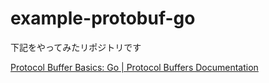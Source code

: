 # example-protobuf-go

下記をやってみたリポジトリです

[Protocol Buffer Basics: Go | Protocol Buffers Documentation](https://protobuf.dev/getting-started/gotutorial/)

